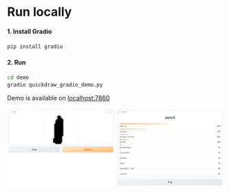 # Run locally

#### 1. Install Gradio

```bash
pip install gradio
```

#### 2. Run

```bash
cd demo
gradio quickdraw_gradio_demo.py
```

Demo is available on [localhost:7860](http://localhost:7860/)

![gradio_demo](gradio_demo.png)
